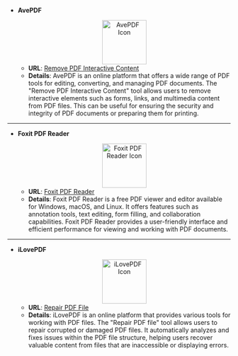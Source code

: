 - **AvePDF**
  <div align="center">
      <img src="ICON_URL" alt="AvePDF Icon" width="100px"/>
  </div>
  
  - **URL**: [Remove PDF Interactive Content](https://www.avepdf.com/remove-pdf-interactive-content)
  - **Details**: AvePDF is an online platform that offers a wide range of PDF tools for editing, converting, and managing PDF documents. The "Remove PDF Interactive Content" tool allows users to remove interactive elements such as forms, links, and multimedia content from PDF files. This can be useful for ensuring the security and integrity of PDF documents or preparing them for printing.

---

- **Foxit PDF Reader**
  <div align="center">
      <img src="ICON_URL" alt="Foxit PDF Reader Icon" width="100px"/>
  </div>
  
  - **URL**: [Foxit PDF Reader](https://www.foxit.com/pdf-reader/)
  - **Details**: Foxit PDF Reader is a free PDF viewer and editor available for Windows, macOS, and Linux. It offers features such as annotation tools, text editing, form filling, and collaboration capabilities. Foxit PDF Reader provides a user-friendly interface and efficient performance for viewing and working with PDF documents.

---

- **iLovePDF**
  <div align="center">
      <img src="ICON_URL" alt="iLovePDF Icon" width="100px"/>
  </div>
  
  - **URL**: [Repair PDF File](https://www.ilovepdf.com/repair-pdf)
  - **Details**: iLovePDF is an online platform that provides various tools for working with PDF files. The "Repair PDF file" tool allows users to repair corrupted or damaged PDF files. It automatically analyzes and fixes issues within the PDF file structure, helping users recover valuable content from files that are inaccessible or displaying errors.
